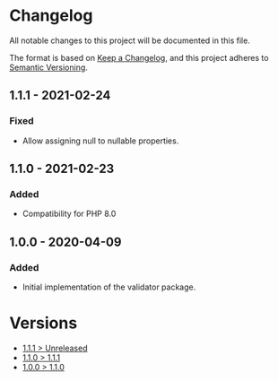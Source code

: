 # Changelog
All notable changes to this project will be documented in this file.

The format is based on [Keep a Changelog](https://keepachangelog.com/en/1.0.0/),
and this project adheres to [Semantic Versioning](https://semver.org/spec/v2.0.0.html).

## 1.1.1 - 2021-02-24
### Fixed
- Allow assigning null to nullable properties.

## 1.1.0 - 2021-02-23
### Added
- Compatibility for PHP 8.0

## 1.0.0 - 2020-04-09
### Added
- Initial implementation of the validator package.

# Versions
- [1.1.1 > Unreleased](https://github.com/grizz-it/validator/compare/1.1.0...HEAD)
- [1.1.0 > 1.1.1](https://github.com/grizz-it/validator/compare/1.1.0...1.1.1)
- [1.0.0 > 1.1.0](https://github.com/grizz-it/validator/compare/1.0.0...1.1.0)
